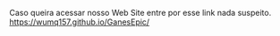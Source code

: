 Caso queira acessar nosso Web Site entre por esse link nada suspeito.
https://wumq157.github.io/GanesEpic/
